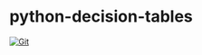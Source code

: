 # python-decision-tables

[![Git](https://app.soluble.cloud/api/v1/public/badges/21047162-6240-4934-8408-5afbe8f23186.svg?orgId=451115019187)](https://app.soluble.cloud/repos/details/github.com/michaelneale/python-decision-tables?orgId=451115019187)  

